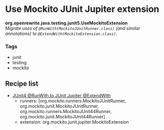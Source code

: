 # Use Mockito JUnit Jupiter extension

**org.openrewrite.java.testing.junit5.UseMockitoExtension**  
_Migrate uses of `@RunWith(MockitoJUnitRunner.class)` \(and similar annotations\) to `@ExtendWith(MockitoExtension.class)`._

### Tags

* junit
* testing
* mockito

## Recipe list

* [JUnit4 @RunWith to JUnit Jupiter @ExtendWith](runnertoextension.md)
  * runners: \[org.mockito.runners.MockitoJUnitRunner, org.mockito.junit.MockitoJUnitRunner, org.mockito.runners.MockitoJUnit44Runner, org.mockito.junit.MockitoJUnit44Runner\]
  * extension: org.mockito.junit.jupiter.MockitoExtension

